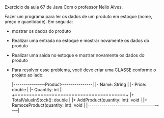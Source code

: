 Exercicio da aula 67 de Java Com o professor Nelio Alves.

Fazer um programa para ler os dados de um produto em estoque (nome, preço e quantidade). Em seguida:
 - mostrar os dados do produto
 - Realizar uma entrada no estoque e mostrar novamente os dados do produto
 - Realizar uma saida no estoque e mostrar novamente os dados do produto

 - Para resolver esse problema, você deve criar  uma CLASSE conforme o projeto ao lado:

   |----------------Product----------------|
   |- Name: String                         |
   |- Price: double                        |
   |- Quantity: int                        |
   +=======================================+
   |+ TotalValueInStock(): double          |
   |+ AddProduct(quantity: int): void      |
   |+ RemoceProduct(quantity: int): void   |
   |---------------------------------------|
